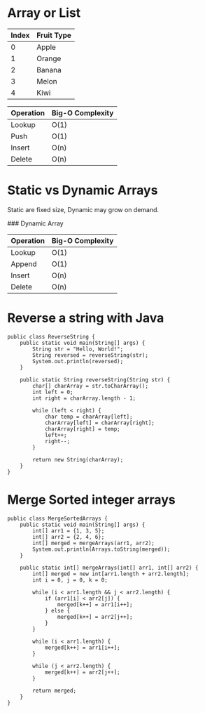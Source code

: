# Array or List

| Index | Fruit Type |
|-------|------------|
|   0   | Apple      |
|   1   | Orange     |
|   2   | Banana     |
|   3   | Melon      |
|   4   | Kiwi       |

| Operation          | Big-O Complexity |
|--------------------|-----------------|
| Lookup             | O(1)            |
| Push               | O(1)            |
| Insert             | O(n)            |
| Delete             | O(n)            |

# Static vs Dynamic Arrays

Static are fixed size, Dynamic may grow on demand.

### Dynamic Array

| Operation          | Big-O Complexity |
|--------------------|-----------------|
| Lookup             | O(1)            |
| Append             | O(1)            |
| Insert             | O(n)            |
| Delete             | O(n)            |

# Reverse a string with Java

```
public class ReverseString {
    public static void main(String[] args) {
        String str = "Hello, World!";
        String reversed = reverseString(str);
        System.out.println(reversed);
    }

    public static String reverseString(String str) {
        char[] charArray = str.toCharArray();
        int left = 0;
        int right = charArray.length - 1;

        while (left < right) {
            char temp = charArray[left];
            charArray[left] = charArray[right];
            charArray[right] = temp;
            left++;
            right--;
        }

        return new String(charArray);
    }
}
```

# Merge Sorted integer arrays

```
public class MergeSortedArrays {
    public static void main(String[] args) {
        int[] arr1 = {1, 3, 5};
        int[] arr2 = {2, 4, 6};
        int[] merged = mergeArrays(arr1, arr2);
        System.out.println(Arrays.toString(merged));
    }

    public static int[] mergeArrays(int[] arr1, int[] arr2) {
        int[] merged = new int[arr1.length + arr2.length];
        int i = 0, j = 0, k = 0;

        while (i < arr1.length && j < arr2.length) {
            if (arr1[i] < arr2[j]) {
                merged[k++] = arr1[i++];
            } else {
                merged[k++] = arr2[j++];
            }
        }

        while (i < arr1.length) {
            merged[k++] = arr1[i++];
        }

        while (j < arr2.length) {
            merged[k++] = arr2[j++];
        }

        return merged;
    }
}

```
